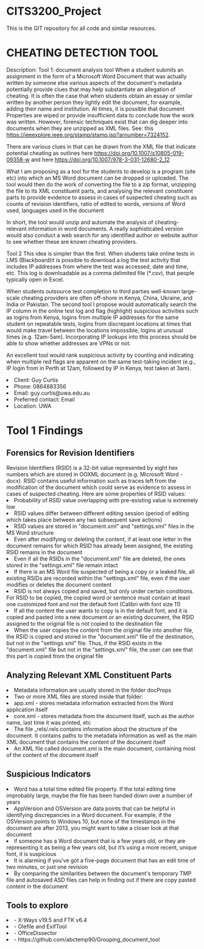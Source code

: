 # CITS3200_Project
This is the GIT repository for all code and similar resources.

<h1>CHEATING DETECTION TOOL</h1>

Description:
 Tool 1: document analysis tool When a student submits an assignment in the form of a Microsoft Word Document that was actually written by someone else various aspects of the document's metadata potentially provide clues that may help substantiate an allegation of cheating. It is often the case that when students obtain an essay or similar written by another person they lightly edit the document, for example, adding their name and institution. At times, it is possible that document Properties are wiped or provide insufficient data to conclude how the work was written. However, forensic techniques exist that can dig deeper into documents when they are unzipped as XML files. See: this https://ieeexplore.ieee.org/stamp/stamp.jsp?arnumber=7324152.

There are various clues in that can be drawn from the XML file that indicate potential cheating as outlines here https://doi.org/10.1007/s10805-019-09358-w and here https://doi.org/10.1007/978-3-031-12680-2_12

What I am proposing as a tool for the students to develop is a program (site etc) into which an MS Word document can be dropped or uploaded. The tool would then do the work of converting the file to a zip format, unzipping the file to its XML constituent parts, and analysing the relevant constituent parts to provide evidence to assess in cases of suspected cheating such as counts of revision identifiers, ratio of edited to words, versions of Word used, languages used in the document

In short, the tool would unzip and automate the analysis of cheating-relevant information in word documents. A really sophisticated version would also conduct a web search for any identified author or website author to see whether these are known cheating providers.

Tool 2 This idea is simpler than the first. When students take online tests in LMS (Blackboard)it is possible to download a log the test activity that includes IP addresses from where the test was accessed, date and time, etc. This log is downloadable as a comma delimited file (*.csv), that people typically open in Excel.

When students outsource test completion to third parties well-known large-scale cheating providers are often off-shore in Kenya, China, Ukraine, and India or Pakistan. The second tool I propose would automatically search the IP column in the online test log and flag (highlight) suspicious activities such as logins from Kenya, logins from multiple IP addresses for the same student on repeatable tests, logins from discrepant locations at times that would make travel between the locations impossible, logins at unusual times (e.g. 12am-5am). Incorporating IP lookups into this process should be able to show whether addresses are VPNs or not.

An excellent tool would rank suspicious activity by counting and indicating when multiple red flags are apparent on the same test-taking incident (e.g., IP login from in Perth at 12am, followed by IP in Kenya, test taken at 3am). 

<li>Client: Guy Curtis</li>
<li>Phone: 0864883356</li>
<li>Email: guy.curtis@uwa.edu.au</li>
<li>Preferred contact: Email</li>
<li>Location: UWA</li>


<h1>Tool 1 Findings</h1>
<h2>Forensics for Revision Identifiers</h2>
Revision Identifiers (RSID) is a 32-bit value represented by eight hex numbers which are stored in OOXML document (e.g. Microsoft Word - docx).
RSID contains useful information such as traces left from the modification of the document which could serve as evidence to assess in cases of suspected cheating.
Here are some properties of RSID values:
<li>Probability of RSID value overlapping with pre-existing value is extremely low</li>
<li>RSID values differ between different editing session (period of editing which takes place between any two subsequent save actions)</li>
<li>RSID values are stored in "document.xml" and "settings.xml" files in the MS Word structure</li>
<li>Even after modifying or deleting the content, if at least one letter in the document remains for which RSID has already been assigned, the existing RSID remains in the document</li>
<li>Even if all the RSIDs in the "document.xml" file are deleted, the ones stored in the "settings.xml" file remain intact</li>
<li>If there is an MS Word file suspected of being a copy or a leaked file, all existing RSIDs are recorded within the "settings.xml" file, even if the user modifies or deletes the document content</li>
<li>RSID is not always copied and saved, but only under certain conditions. For RSID to be copied, the copied word or sentence must contain at least one customized font and not the default font (Calibri with font size 11)</li>
<li>If all the content the user wants to copy is in the default font, and it is copied and pasted into a new document or an existing document, the RSID assigned to the original file is not copied to the destination file</li>
<li>When the user copies the content from the original file into another file, the RSID is copied and stored in the "document.xml" file of the destination, but not in the "settings xml" file. Thus, if the RSID exists in the "document.xml" file but not in the "settings.xml" file, the user can see that this part is copied from the original file</li>




<h2>Analyzing Relevant XML Constituent Parts</h2>
<li>Metadata information are usually stored in the folder docProps</li>
<li>Two or more XML files are stored inside that folder:</li>
<li>        app.xml - stores metadata information extracted from the Word application itself</li>
<li>        core.xml - stores metadata from the document itself, such as the author name, last time it was printed, etc</li>
<li>The file _rels/.rels contains information about the structure of the document. It contains paths to the metadata information as well as the main XML document that contains the content of the document itself</li>
<li>An XML file called document.xml is the main document, containing most of the content of the document itself</li>


<h2>Suspicious Indicators</h2>
<li>Word has a total time edited file property. If the total editing time improbably large, maybe the file has been handed down over a number of years</li>
<li>AppVersion and OSVersion are data points that can be helpful in identifying discrepancies in a Word document. For example, if the OSVersion points to Windows 10, but none of the timestamps in the document are after 2013, you might want to take a closer look at that document</li>
<li>if someone has a Word document that is a few years old, or they are representing it as being a few years old, but it’s using a more recent, unique font, it is suspicious</li>
<li>It is alarming if you’ve got a five-page document that has an edit time of two minutes, or just one revision</li>
<li>By comparing the similarities between the document's temporary TMP file and autosaved ASD files can help in finding out if there are copy pasted content in the document</li>

<h2>Tools to explore</h2>
<li>-	X-Ways v19.5 and FTK v6.4</li>
<li>-	Olefile and ExifTool</li>
<li>-   OfficeDissector</li>
<li>-   https://github.com/abctemp90/Grouping_document_tool</li>